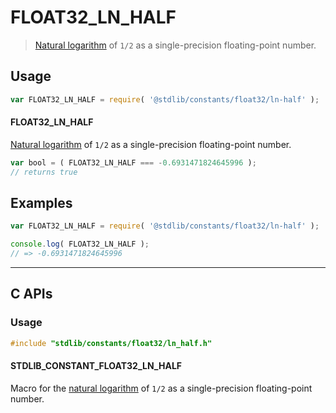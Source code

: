 <!--

@license Apache-2.0

Copyright (c) 2024 The Stdlib Authors.

Licensed under the Apache License, Version 2.0 (the "License");
you may not use this file except in compliance with the License.
You may obtain a copy of the License at

   http://www.apache.org/licenses/LICENSE-2.0

Unless required by applicable law or agreed to in writing, software
distributed under the License is distributed on an "AS IS" BASIS,
WITHOUT WARRANTIES OR CONDITIONS OF ANY KIND, either express or implied.
See the License for the specific language governing permissions and
limitations under the License.

-->

# FLOAT32_LN_HALF

> [Natural logarithm][@stdlib/math/base/special/lnf] of `1/2` as a single-precision floating-point number.

<section class="usage">

## Usage

```javascript
var FLOAT32_LN_HALF = require( '@stdlib/constants/float32/ln-half' );
```

#### FLOAT32_LN_HALF

[Natural logarithm][@stdlib/math/base/special/lnf] of `1/2` as a single-precision floating-point number.

```javascript
var bool = ( FLOAT32_LN_HALF === -0.6931471824645996 );
// returns true
```

</section>

<!-- /.usage -->

<section class="examples">

## Examples

<!-- TODO: better example -->

<!-- eslint no-undef: "error" -->

```javascript
var FLOAT32_LN_HALF = require( '@stdlib/constants/float32/ln-half' );

console.log( FLOAT32_LN_HALF );
// => -0.6931471824645996
```

</section>

<!-- /.examples -->

<!-- C interface documentation. -->

* * *

<section class="c">

## C APIs

<!-- Section to include introductory text. Make sure to keep an empty line after the intro `section` element and another before the `/section` close. -->

<section class="intro">

</section>

<!-- /.intro -->

<!-- C usage documentation. -->

<section class="usage">

### Usage

```c
#include "stdlib/constants/float32/ln_half.h"
```

#### STDLIB_CONSTANT_FLOAT32_LN_HALF

Macro for the [natural logarithm][@stdlib/math/base/special/lnf] of `1/2` as a single-precision floating-point number.

</section>

<!-- /.usage -->

<!-- C API usage notes. Make sure to keep an empty line after the `section` element and another before the `/section` close. -->

<section class="notes">

</section>

<!-- /.notes -->

<!-- C API usage examples. -->

<section class="examples">

</section>

<!-- /.examples -->

</section>

<!-- /.c -->

<!-- Section for related `stdlib` packages. Do not manually edit this section, as it is automatically populated. -->

<section class="related">

</section>

<!-- /.related -->

<!-- Section for all links. Make sure to keep an empty line after the `section` element and another before the `/section` close. -->

<section class="links">

[@stdlib/math/base/special/lnf]: https://github.com/stdlib-js/stdlib/tree/develop/lib/node_modules/%40stdlib/math/base/special/ln

</section>

<!-- /.links -->
